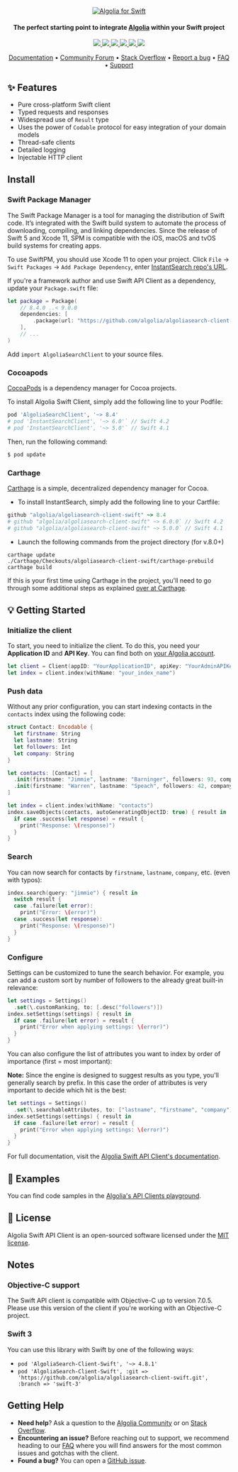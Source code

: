<p align="center">
  <a href="https://www.algolia.com">
    <img alt="Algolia for Swift" src="banner.png" >
  </a>

  <h4 align="center">The perfect starting point to integrate <a href="https://algolia.com" target="_blank">Algolia</a> within your Swift project</h4>

  <p align="center">
    <a href="https://cocoapods.org/pods/AlgoliaSearchClient">
      <img src="https://app.bitrise.io/app/6dcd3d9dd961c466/status.svg?token=q1GX8YovgWTvPx7Ueu77JQ&branch=develop"></img>
    </a>
    <a href="https://cocoapods.org/pods/AlgoliaSearchClient">
      <img src="http://img.shields.io/cocoapods/v/AlgoliaSearchClient.svg?style=flat"></img>
    </a>
    <a href="https://cocoapods.org/pods/AlgoliaSearchClient">
      <img src="https://img.shields.io/badge/platform-macOS%20%7C%20iOS%20%7C%20tvOS%20%7C%20watchOS%20%7C%20Linux%20-lightgray.svg?style=flat"></img>
    </a>
    <a href="https://github.com/Carthage/Carthage">
      <img src="https://img.shields.io/badge/Carthage-compatible-brightgreen.svg"></img>
    </a>
    <a href="https://developer.apple.com/documentation/xcode/creating_a_mac_version_of_your_ipad_app/">
      <img src="https://img.shields.io/badge/Catalyst-compatible-brightgreen.svg"></img>
    </a>
    <a href="https://opensource.org/licenses/MIT">
      <img src="https://img.shields.io/badge/License-MIT-yellow.svg"></img>
    </a>
  </p>
</p>


<p align="center">
  <a href="https://www.algolia.com/doc/api-client/getting-started/install/swift/" target="_blank">Documentation</a>  •
  <a href="https://discourse.algolia.com" target="_blank">Community Forum</a>  •
  <a href="http://stackoverflow.com/questions/tagged/algolia" target="_blank">Stack Overflow</a>  •
  <a href="https://github.com/algolia/algoliasearch-client-swift/issues" target="_blank">Report a bug</a>  •
  <a href="https://www.algolia.com/doc/api-client/troubleshooting/faq/swift/" target="_blank">FAQ</a>  •
  <a href="https://www.algolia.com/support" target="_blank">Support</a>
</p>

## ✨ Features

- Pure cross-platform Swift client
- Typed requests and responses
- Widespread use of `Result` type
- Uses the power of `Codable` protocol for easy integration of your domain models
- Thread-safe clients
- Detailed logging
- Injectable HTTP client

## Install

### Swift Package Manager

The Swift Package Manager is a tool for managing the distribution of Swift code. It’s integrated with the Swift build system to automate the process of downloading, compiling, and linking dependencies. 
Since the release of Swift 5 and Xcode 11, SPM is compatible with the iOS, macOS and tvOS build systems for creating apps. 

To use SwiftPM, you should use Xcode 11 to open your project. Click `File` -> `Swift Packages` -> `Add Package Dependency`, enter [InstantSearch repo's URL](https://github.com/algolia/algoliasearch-client-swift).

If you're a framework author and use Swift API Client as a dependency, update your `Package.swift` file:

```swift
let package = Package(
    // 8.4.0 ..< 9.0.0
    dependencies: [
        .package(url: "https://github.com/algolia/algoliasearch-client-swift", from: "8.4.0")
    ],
    // ...
)
```

Add `import AlgoliaSearchClient` to your source files.

### Cocoapods

[CocoaPods](https://cocoapods.org/) is a dependency manager for Cocoa projects.

To install Algolia Swift Client, simply add the following line to your Podfile:

```ruby
pod 'AlgoliaSearchClient', '~> 8.4'
# pod 'InstantSearchClient', '~> 6.0'` // Swift 4.2
# pod 'InstantSearchClient', '~> 5.0'` // Swift 4.1
```

Then, run the following command:

```bash
$ pod update
```

### Carthage

[Carthage](https://github.com/Carthage/Carthage) is a simple, decentralized dependency manager for Cocoa.

- To install InstantSearch, simply add the following line to your Cartfile:
```ruby
github "algolia/algoliasearch-client-swift" ~> 8.4
# github "algolia/algoliasearch-client-swift" ~> 6.0.0` // Swift 4.2
# github "algolia/algoliasearch-client-swift" ~> 5.0.0` // Swift 4.1
```

- Launch the following commands from the project directory (for v.8.0+)
 ```shell
 carthage update
 ./Carthage/Checkouts/algoliasearch-client-swift/carthage-prebuild
 carthage build
 ```

If this is your first time using Carthage in the project, you'll need to go through some additional steps as explained [over at Carthage](https://github.com/Carthage/Carthage#adding-frameworks-to-an-application).


## 💡 Getting Started

### Initialize the client

To start, you need to initialize the client. To do this, you need your **Application ID** and **API Key**.
You can find both on [your Algolia account](https://www.algolia.com/api-keys).

```swift
let client = Client(appID: "YourApplicationID", apiKey: "YourAdminAPIKey")
let index = client.index(withName: "your_index_name")
```

### Push data

Without any prior configuration, you can start indexing contacts in the `contacts` index using the following code:

```swift
struct Contact: Encodable {
  let firstname: String
  let lastname: String
  let followers: Int
  let company: String
}

let contacts: [Contact] = [
  .init(firstname: "Jimmie", lastname: "Barninger", followers: 93, company: "California Paint"),
  .init(firstname: "Warren", lastname: "Speach", followers: 42, company: "Norwalk Crmc")
]

let index = client.index(withName: "contacts")
index.saveObjects(contacts, autoGeneratingObjectID: true) { result in
  if case .success(let response) = result {
    print("Response: \(response)")
  }
}
```

### Search

You can now search for contacts by `firstname`, `lastname`, `company`, etc. (even with typos):

```swift
index.search(query: "jimmie") { result in
  switch result {
  case .failure(let error):
    print("Error: \(error)")
  case .success(let response):
    print("Response: \(response)")
  }
}
```

### Configure

Settings can be customized to tune the search behavior. For example, you can add a custom sort by number of followers to the already great built-in relevance:

```swift
let settings = Settings()
  .set(\.customRanking, to: [.desc("followers")])
index.setSettings(settings) { result in
  if case .failure(let error) = result {
    print("Error when applying settings: \(error)")
  }
}
```

You can also configure the list of attributes you want to index by order of importance (first = most important):

**Note:** Since the engine is designed to suggest results as you type, you'll generally search by prefix.
In this case the order of attributes is very important to decide which hit is the best:

```swift
let settings = Settings()
  .set(\.searchableAttributes, to: ["lastname", "firstname", "company"])
index.setSettings(settings) { result in
  if case .failure(let error) = result {
    print("Error when applying settings: \(error)")
  }
}
```

For full documentation, visit the [Algolia Swift API Client's documentation](https://www.algolia.com/doc/api-client/getting-started/install/swift/).

## 📝 Examples

You can find code samples in the [Algolia's API Clients playground](https://github.com/algolia/api-clients-playground/tree/master/swift).

## 📄 License

Algolia Swift API Client is an open-sourced software licensed under the [MIT license](LICENSE).

## Notes

### Objective-C support

The Swift API client is compatible with Objective-C up to version 7.0.5. Please use this version of the client if you're working with an Objective-C project.

### Swift 3

You can use this library with Swift by one of the following ways:

- `pod 'AlgoliaSearch-Client-Swift', '~> 4.8.1'`
- `pod 'AlgoliaSearch-Client-Swift', :git => 'https://github.com/algolia/algoliasearch-client-swift.git', :branch => 'swift-3'`

## Getting Help

- **Need help**? Ask a question to the [Algolia Community](https://discourse.algolia.com/) or on [Stack Overflow](http://stackoverflow.com/questions/tagged/algolia).
- **Encountering an issue?** Before reaching out to support, we recommend heading to our [FAQ](https://www.algolia.com/doc/api-client/troubleshooting/faq/swift/) where you will find answers for the most common issues and gotchas with the client.
- **Found a bug?** You can open a [GitHub issue](https://github.com/algolia/algoliasearch-client-swift/issues).
